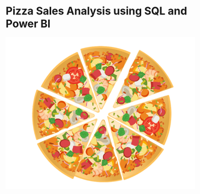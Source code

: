 # Pizza Sales Analysis using SQL and Power BI
![Pizza Image](https://github.com/nphan91/Pizza-Sales-Analysis-/blob/main/Pizza%20Image.png)
